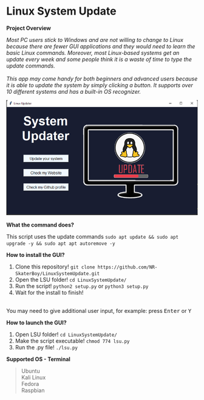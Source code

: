 # Linux System Update

**Project Overview**<br>

*Most PC users stick to Windows and are not willing to change to Linux because there are fewer GUI applications and they would need to learn the basic Linux commands. Moreover, most Linux-based systems get an update every week and some people think it is a waste of time to type the update commands.
<br><br>
This app may come handy for both beginners and advanced users because it is able to update the system by simply clicking a button. It supports over 10 different systems and has a built-in OS recognizer.*

!["System Updater"](/pictures/window.png)

**What the command does?**<br>

This script uses the update commands `sudo apt update && sudo apt upgrade -y && sudo apt apt autoremove -y`

**How to install the GUI?**
<br>
1. Clone this repository! `git clone https://github.com/NR-SkaterBoy/LinuxSystemUpdate.git`<br>
2. Open the LSU folder! `cd LinuxSystemUpdate/`<br>
3. Run the script! `python2 setup.py` or `python3 setup.py`
5. Wait for the install to finish!<br><br>

You may need to give additional user input, for example: press <kbd>Enter</kbd> or <kbd>Y</kbd>

**How to launch the GUI?**
<br>
1. Open LSU folder! `cd LinuxSystemUpdate/`<br>
2. Make the script executable! `chmod 774 lsu.py`<br>
3. Run the .py file! `./lsu.py`

**Supported OS - Terminal**<br>

>Ubuntu<br>
>Kali Linux<br>
>Fedora<br>
>Raspbian<br>
